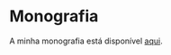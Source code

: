 # Monografia

A minha monografia está disponível [aqui](https://github.com/DanielBrito/monografia).
